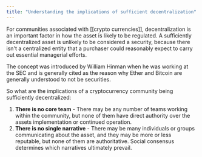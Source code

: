 ```yaml
---
title: "Understanding the implications of sufficient decentralization"
---
```


For communities associated with [[crypto currencies]], decentralization is an important factor in how the asset is likely to be regulated. A sufficiently decentralized asset is unlikely to be considered a security, because there isn't a centralized entity that a purchaser could reasonably expect to carry out essential managerial efforts. 

The concept was introduced by William Hinman when he was working at the SEC and is generally cited as the reason why Ether and Bitcoin are generally understood to not be securities. 

So what are the implications of a cryptocurrency community being sufficiently decentralized:

1. **There is no core team** - There may be any number of teams working within the community, but none of them have direct authority over the assets implementation or continued operation.  
2. **There is no single narrative**  - There may be many individuals or groups communicating about the asset, and they may be more or less reputable, but none of them are authoritative. Social consensus determines which narratives ultimately prevail. 

